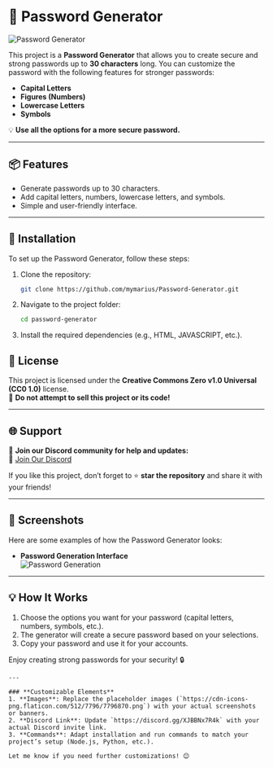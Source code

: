 # 🔐 Password Generator

![Password Generator](https://cdn-icons-png.flaticon.com/512/7796/7796870.png)

This project is a **Password Generator** that allows you to create secure and strong passwords up to **30 characters** long. You can customize the password with the following features for stronger passwords:

- **Capital Letters**  
- **Figures (Numbers)**  
- **Lowercase Letters**  
- **Symbols**

💡 **Use all the options for a more secure password.**

---

## 📦 Features
- Generate passwords up to 30 characters.
- Add capital letters, numbers, lowercase letters, and symbols.
- Simple and user-friendly interface.

---

## 🚀 Installation
To set up the Password Generator, follow these steps:

1. Clone the repository:
   ```bash
   git clone https://github.com/mymarius/Password-Generator.git
   ```

2. Navigate to the project folder:
   ```bash
   cd password-generator
   ```

3. Install the required dependencies (e.g., HTML, JAVASCRIPT, etc.).



## 🌟 License
This project is licensed under the **Creative Commons Zero v1.0 Universal (CC0 1.0)** license.  
📜 **Do not attempt to sell this project or its code!**

---

## 🌐 Support
💬 **Join our Discord community for help and updates:**  
🔗 [Join Our Discord](https://discord.gg/XJBBNx7R4k)  

If you like this project, don’t forget to ⭐ **star the repository** and share it with your friends!

---

## 📸 Screenshots
Here are some examples of how the Password Generator looks:

- **Password Generation Interface**  
  ![Password Generation](https://password-generator1.glitch.me/)

---

## 💡 How It Works
1. Choose the options you want for your password (capital letters, numbers, symbols, etc.).
2. The generator will create a secure password based on your selections.
3. Copy your password and use it for your accounts.

Enjoy creating strong passwords for your security! 🔒
```
---

### **Customizable Elements**
1. **Images**: Replace the placeholder images (`https://cdn-icons-png.flaticon.com/512/7796/7796870.png`) with your actual screenshots or banners.
2. **Discord Link**: Update `https://discord.gg/XJBBNx7R4k` with your actual Discord invite link.
3. **Commands**: Adapt installation and run commands to match your project’s setup (Node.js, Python, etc.).

Let me know if you need further customizations! 😊
